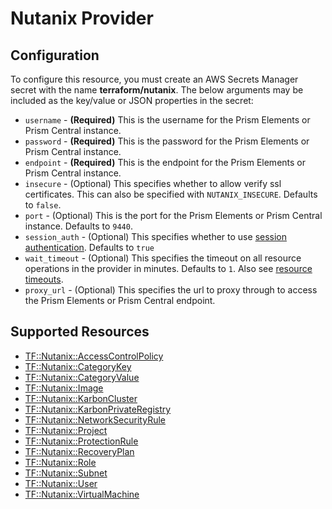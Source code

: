 # Nutanix Provider

## Configuration

To configure this resource, you must create an AWS Secrets Manager secret with the name **terraform/nutanix**. The below arguments may be included as the key/value or JSON properties in the secret:

* `username` - **(Required)** This is the username for the Prism Elements or Prism Central instance.
* `password` - **(Required)** This is the password for the Prism Elements or Prism Central instance.
* `endpoint` - **(Required)** This is the endpoint for the Prism Elements or Prism Central instance.
* `insecure` - (Optional) This specifies whether to allow verify ssl certificates. This can also be specified with `NUTANIX_INSECURE`. Defaults to `false`.
* `port` - (Optional) This is the port for the Prism Elements or Prism Central instance. Defaults to `9440`.
* `session_auth` - (Optional) This specifies whether to use [session authentication](#session-based-authentication). Defaults to `true`
* `wait_timeout` - (Optional) This specifies the timeout on all resource operations in the provider in minutes. Defaults to `1`. Also see [resource timeouts](#resource-timeouts).
* `proxy_url` - (Optional) This specifies the url to proxy through to access the Prism Elements or Prism Central endpoint.


## Supported Resources

* [TF::Nutanix::AccessControlPolicy](../resources/nutanix/TF-Nutanix-AccessControlPolicy/docs/README.md)
* [TF::Nutanix::CategoryKey](../resources/nutanix/TF-Nutanix-CategoryKey/docs/README.md)
* [TF::Nutanix::CategoryValue](../resources/nutanix/TF-Nutanix-CategoryValue/docs/README.md)
* [TF::Nutanix::Image](../resources/nutanix/TF-Nutanix-Image/docs/README.md)
* [TF::Nutanix::KarbonCluster](../resources/nutanix/TF-Nutanix-KarbonCluster/docs/README.md)
* [TF::Nutanix::KarbonPrivateRegistry](../resources/nutanix/TF-Nutanix-KarbonPrivateRegistry/docs/README.md)
* [TF::Nutanix::NetworkSecurityRule](../resources/nutanix/TF-Nutanix-NetworkSecurityRule/docs/README.md)
* [TF::Nutanix::Project](../resources/nutanix/TF-Nutanix-Project/docs/README.md)
* [TF::Nutanix::ProtectionRule](../resources/nutanix/TF-Nutanix-ProtectionRule/docs/README.md)
* [TF::Nutanix::RecoveryPlan](../resources/nutanix/TF-Nutanix-RecoveryPlan/docs/README.md)
* [TF::Nutanix::Role](../resources/nutanix/TF-Nutanix-Role/docs/README.md)
* [TF::Nutanix::Subnet](../resources/nutanix/TF-Nutanix-Subnet/docs/README.md)
* [TF::Nutanix::User](../resources/nutanix/TF-Nutanix-User/docs/README.md)
* [TF::Nutanix::VirtualMachine](../resources/nutanix/TF-Nutanix-VirtualMachine/docs/README.md)